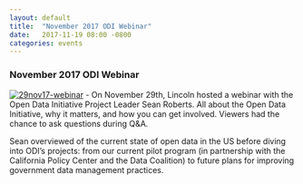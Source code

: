 ```yaml
---
layout: default
title:  "November 2017 ODI Webinar"
date:   2017-11-19 08:00 -0800
categories: events
---
```

### November 2017 ODI Webinar
<a href="https://youtu.be/YTdjd6cZm0M" target="_blank">
<img src="{{'/assets/img/29nov17-webinar-screengrab.png'}}" 
alt="29nov17-webinar"></a> - 
On November 29th, Lincoln hosted a webinar with the Open Data Initiative 
Project Leader Sean Roberts. All about the Open Data Initiative, why it 
matters, and how you can get involved. Viewers had the chance to 
ask questions during Q&A. 

Sean overviewed of the current state of open data in the US before 
diving into ODI’s projects: from our current pilot program (in 
partnership with the California Policy Center and the Data Coalition) 
to future plans for improving government data management practices.
